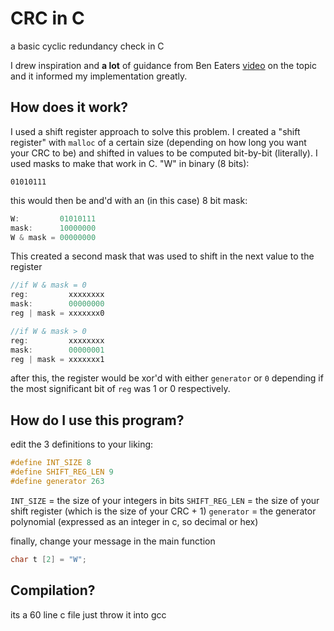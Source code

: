 ﻿# CRC in C
a basic cyclic redundancy check in C

I drew inspiration and **a lot** of guidance from Ben Eaters [video](https://www.youtube.com/watch?v=izG7qT0EpBw) on the topic and it informed my implementation greatly.

## How does it work?
I used a shift register approach to solve this problem. I created a "shift register" with `malloc` of a certain size (depending on how long you want your CRC to be) and shifted in values to be computed bit-by-bit (literally). I used masks to make that work in C.
"W" in binary (8 bits):
```
01010111
```
this would then be and'd with an (in this case) 8 bit mask:
```js
W:         01010111
mask:      10000000
W & mask = 00000000
```
This created a second mask that was used to shift in the next value to the register
```js
//if W & mask = 0 
reg:         xxxxxxxx
mask:        00000000
reg | mask = xxxxxxx0

//if W & mask > 0 
reg:         xxxxxxxx
mask:        00000001
reg | mask = xxxxxxx1

```
after this, the register would be xor'd with either ``generator`` or ``0`` depending if the most significant bit of ``reg`` was 1 or 0 respectively.

## How do I use this program?
edit the 3 definitions to your liking:
```c
#define INT_SIZE 8
#define SHIFT_REG_LEN 9
#define generator 263
```
`INT_SIZE` = the size of your integers in bits
`SHIFT_REG_LEN` = the size of your shift register (which is the size of your CRC + 1)
`generator` = the generator polynomial (expressed as an integer in c, so decimal or hex)

finally, change your message in the main function 
```c
char t [2] = "W";
```

## Compilation?
its a 60 line c file just throw it into gcc 
